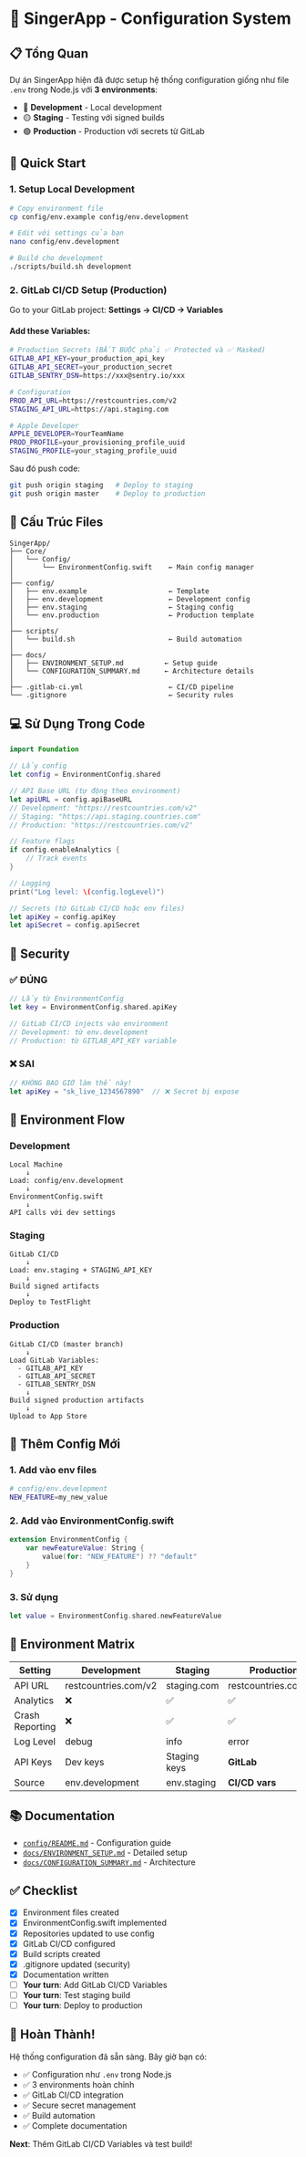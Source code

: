 # 🎯 SingerApp - Configuration System

## 📋 Tổng Quan

Dự án SingerApp hiện đã được setup hệ thống configuration giống như file `.env` trong Node.js với **3 environments**:
- 🔵 **Development** - Local development
- 🟡 **Staging** - Testing với signed builds
- 🟢 **Production** - Production với secrets từ GitLab

## 🚀 Quick Start

### 1. Setup Local Development

```bash
# Copy environment file
cp config/env.example config/env.development

# Edit với settings của bạn
nano config/env.development

# Build cho development
./scripts/build.sh development
```

### 2. GitLab CI/CD Setup (Production)

Go to your GitLab project: **Settings → CI/CD → Variables**

#### Add these Variables:

```bash
# Production Secrets (BẮT BUỘC phải ✅ Protected và ✅ Masked)
GITLAB_API_KEY=your_production_api_key
GITLAB_API_SECRET=your_production_secret  
GITLAB_SENTRY_DSN=https://xxx@sentry.io/xxx

# Configuration
PROD_API_URL=https://restcountries.com/v2
STAGING_API_URL=https://api.staging.com

# Apple Developer
APPLE_DEVELOPER=YourTeamName
PROD_PROFILE=your_provisioning_profile_uuid
STAGING_PROFILE=your_staging_profile_uuid
```

Sau đó push code:
```bash
git push origin staging   # Deploy to staging
git push origin master    # Deploy to production
```

## 📁 Cấu Trúc Files

```
SingerApp/
├── Core/
│   └── Config/
│       └── EnvironmentConfig.swift    ← Main config manager
│
├── config/
│   ├── env.example                    ← Template
│   ├── env.development                ← Development config
│   ├── env.staging                    ← Staging config
│   └── env.production                 ← Production template
│
├── scripts/
│   └── build.sh                       ← Build automation
│
├── docs/
│   ├── ENVIRONMENT_SETUP.md          ← Setup guide
│   └── CONFIGURATION_SUMMARY.md      ← Architecture details
│
├── .gitlab-ci.yml                     ← CI/CD pipeline
└── .gitignore                         ← Security rules
```

## 💻 Sử Dụng Trong Code

```swift
import Foundation

// Lấy config
let config = EnvironmentConfig.shared

// API Base URL (tự động theo environment)
let apiURL = config.apiBaseURL
// Development: "https://restcountries.com/v2"
// Staging: "https://api.staging.countries.com"  
// Production: "https://restcountries.com/v2"

// Feature flags
if config.enableAnalytics {
    // Track events
}

// Logging
print("Log level: \(config.logLevel)")

// Secrets (từ GitLab CI/CD hoặc env files)
let apiKey = config.apiKey
let apiSecret = config.apiSecret
```

## 🔐 Security

### ✅ ĐÚNG

```swift
// Lấy từ EnvironmentConfig
let key = EnvironmentConfig.shared.apiKey

// GitLab CI/CD injects vào environment
// Development: từ env.development
// Production: từ GITLAB_API_KEY variable
```

### ❌ SAI

```swift
// KHÔNG BAO GIỜ làm thế này!
let apiKey = "sk_live_1234567890"  // ❌ Secret bị expose
```

## 🔄 Environment Flow

### Development
```
Local Machine
    ↓
Load: config/env.development
    ↓
EnvironmentConfig.swift
    ↓
API calls với dev settings
```

### Staging  
```
GitLab CI/CD
    ↓  
Load: env.staging + STAGING_API_KEY
    ↓
Build signed artifacts
    ↓
Deploy to TestFlight
```

### Production
```
GitLab CI/CD (master branch)
    ↓
Load GitLab Variables:
  - GITLAB_API_KEY
  - GITLAB_API_SECRET  
  - GITLAB_SENTRY_DSN
    ↓
Build signed production artifacts
    ↓
Upload to App Store
```

## 📝 Thêm Config Mới

### 1. Add vào env files
```bash
# config/env.development
NEW_FEATURE=my_new_value
```

### 2. Add vào EnvironmentConfig.swift  
```swift
extension EnvironmentConfig {
    var newFeatureValue: String {
        value(for: "NEW_FEATURE") ?? "default"
    }
}
```

### 3. Sử dụng
```swift
let value = EnvironmentConfig.shared.newFeatureValue
```

## 🎯 Environment Matrix

| Setting | Development | Staging | Production |
|---------|------------|---------|------------|
| API URL | restcountries.com/v2 | staging.com | restcountries.com/v2 |
| Analytics | ❌ | ✅ | ✅ |
| Crash Reporting | ❌ | ✅ | ✅ |
| Log Level | debug | info | error |
| API Keys | Dev keys | Staging keys | **GitLab** |
| Source | env.development | env.staging | **CI/CD vars** |

## 📚 Documentation

- [`config/README.md`](config/README.md) - Configuration guide
- [`docs/ENVIRONMENT_SETUP.md`](docs/ENVIRONMENT_SETUP.md) - Detailed setup
- [`docs/CONFIGURATION_SUMMARY.md`](docs/CONFIGURATION_SUMMARY.md) - Architecture

## ✅ Checklist

- [x] Environment files created
- [x] EnvironmentConfig.swift implemented
- [x] Repositories updated to use config
- [x] GitLab CI/CD configured
- [x] Build scripts created
- [x] .gitignore updated (security)
- [x] Documentation written
- [ ] **Your turn**: Add GitLab CI/CD Variables
- [ ] **Your turn**: Test staging build
- [ ] **Your turn**: Deploy to production

## 🎉 Hoàn Thành!

Hệ thống configuration đã sẵn sàng. Bây giờ bạn có:
- ✅ Configuration như `.env` trong Node.js
- ✅ 3 environments hoàn chỉnh  
- ✅ GitLab CI/CD integration
- ✅ Secure secret management
- ✅ Build automation
- ✅ Complete documentation

**Next**: Thêm GitLab CI/CD Variables và test build!


